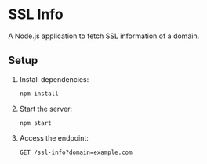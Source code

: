# SSL Info

A Node.js application to fetch SSL information of a domain.

## Setup

1. Install dependencies:
	```sh
	npm install
	```

2. Start the server:
	```sh
	npm start
	```

3. Access the endpoint:
	```
	GET /ssl-info?domain=example.com
	```